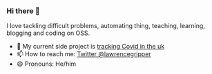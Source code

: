 ### Hi there 👋

I love tackling difficult problems, automating thing, teaching, learning, blogging and coding on OSS. 

- 🔭 My current side project is [tracking Covid in the uk](https://lgphetracker.surge.sh/?auth=Reading)
- 📫 How to reach me: [Twitter @lawrencegripper](https://twitter.com/lawrencegripper)
- 😄 Pronouns: He/him
